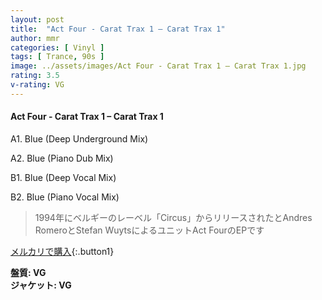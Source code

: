 ```yaml
---
layout: post
title:  "Act Four - Carat Trax 1 – Carat Trax 1"
author: mmr
categories: [ Vinyl ]
tags: [ Trance, 90s ]
image: ../assets/images/Act Four - Carat Trax 1 – Carat Trax 1.jpg
rating: 3.5
v-rating: VG
---
```


#### Act Four - Carat Trax 1 – Carat Trax 1

A1. Blue (Deep Underground Mix)

A2. Blue (Piano Dub Mix)

B1. Blue (Deep Vocal Mix)

B2. Blue (Piano Vocal Mix)

> 1994年にベルギーのレーベル「Circus」からリリースされたとAndres RomeroとStefan WuytsによるユニットAct FourのEPです


[メルカリで購入](https://jp.mercari.com/item/m76260753119){:.button1}

<div class="mt-4 mb-4 d-flex align-items-center">
<strong class="mr-1">盤質: VG</strong>
</div>
<div class="mt-4 mb-4 d-flex align-items-center">
<strong class="mr-1">ジャケット: VG</strong>
</div>
